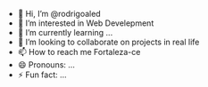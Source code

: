 - 👋 Hi, I’m @rodrigoaled
- 👀 I’m interested in Web Develepment
- 🌱 I’m currently learning ...
- 💞️ I’m looking to collaborate on projects in real life
- 📫 How to reach me Fortaleza-ce
- 😄 Pronouns: ...
- ⚡ Fun fact: ...

<!---
rodrigoaled/rodrigoaled is a ✨ special ✨ repository because its `README.md` (this file) appears on your GitHub profile.
You can click the Preview link to take a look at your changes.
--->

